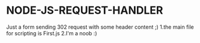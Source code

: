 # NODE-JS-REQUEST-HANDLER
Just a form sending 302 request with some header content ;)
1.the main file for scripting is First.js
2.I'm a noob :)
